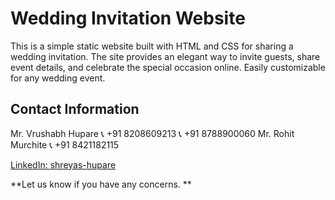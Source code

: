 # Wedding Invitation Website

This is a simple static website built with HTML and CSS for sharing a wedding invitation. The site provides an elegant way to invite guests, share event details, and celebrate the special occasion online. Easily customizable for any wedding event.


## Contact Information

Mr. Vrushabh Hupare
📞 +91 8208609213
📞 +91 8788900060
Mr. Rohit Murchite
📞 +91 8421182115

[LinkedIn: shreyas-hupare](https://www.linkedin.com/in/shreyas-hupare)


**Let us know if you have any concerns.
**

